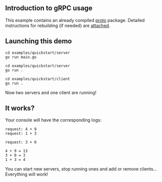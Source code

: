 ## Introduction to gRPC usage

This example contains an already compiled [proto](proto) package.
Detailed instructions for rebuilding (if needed) are [attached](proto/README.md).

## Launching this demo

```shell
cd examples/quickstart/server
go run main.go
```

```shell
cd examples/quickstart/server
go run .
```

```shell
cd examples/quickstart/client
go run .
```

Now two servers and one client are running!  

## It works?

Your console will have the corresponding logs:

```shell
request: 4 + 9
request: 1 + 3
```

```shell
request: 3 + 0
```

```shell
4 + 9 = 13
3 + 0 = 3
1 + 3 = 4
```

You can start new servers, stop running ones and add or remove clients...
Everything will work!
